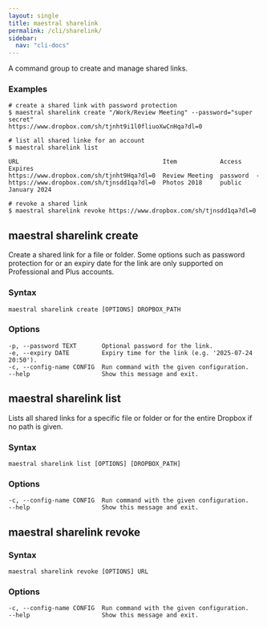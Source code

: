 ```yaml
---
layout: single
title: maestral sharelink
permalink: /cli/sharelink/
sidebar:
  nav: "cli-docs"
---
```


A command group to create and manage shared links.

### Examples

```shell
# create a shared link with password protection
$ maestral sharelink create "/Work/Review Meeting" --password="super secret"
https://www.dropbox.com/sh/tjnht9i1l0fliuoXwCnHqa?dl=0

# list all shared linke for an account
$ maestral sharelink list

URL                                        Item            Access    Expires
https://www.dropbox.com/sh/tjnht9Hqa?dl=0  Review Meeting  password  -
https://www.dropbox.com/sh/tjnsdd1qa?dl=0  Photos 2018     public    January 2024

# revoke a shared link
$ maestral sharelink revoke https://www.dropbox.com/sh/tjnsdd1qa?dl=0
```

## maestral sharelink create

Create a shared link for a file or folder. Some options such as password protection for
or an expiry date for the link are only supported on Professional and Plus accounts.

### Syntax

```
maestral sharelink create [OPTIONS] DROPBOX_PATH
```

### Options

```
-p, --password TEXT       Optional password for the link.
-e, --expiry DATE         Expiry time for the link (e.g. '2025-07-24 20:50').
-c, --config-name CONFIG  Run command with the given configuration.
--help                    Show this message and exit.
```

## maestral sharelink list

Lists all shared links for a specific file or folder or for the entire Dropbox if no path
is given.

### Syntax

```
maestral sharelink list [OPTIONS] [DROPBOX_PATH]
```

### Options

```
-c, --config-name CONFIG  Run command with the given configuration.
--help                    Show this message and exit.
```

## maestral sharelink revoke

### Syntax

```
maestral sharelink revoke [OPTIONS] URL
```

### Options

```
-c, --config-name CONFIG  Run command with the given configuration.
--help                    Show this message and exit.
```
